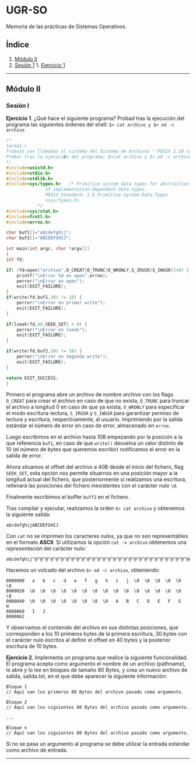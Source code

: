 # UGR-SO

Memoria de las prácticas de Sistemas Operativos.

## Índice

1. [Módulo II](#modulo2)
  1. [Sesión 1](#sesion1)
    1. [Ejercicio 1](#ejer1)

---


## Módulo II <a name="modulo2"></a>

### Sesión I <a name="sesion1"></a>
**Ejercicio 1**<a name="ejer1"></a>. ¿Qué hace el siguiente programa? Probad tras la ejecución del programa las siguientes órdenes del shell: `$> cat archivo y $> od -c archivo`

```c
/*
tarea1.c
Trabajo con llamadas al sistema del Sistema de Archivos ''POSIX 2.10 compliant''
Probar tras la ejecuci�n del programa: $>cat archivo y $> od -c archivo
*/
#include<unistd.h>
#include<stdio.h>
#include<stdlib.h>
#include<sys/types.h>  	/* Primitive system data types for abstraction\
			   of implementation-dependent data types.
			   POSIX Standard: 2.6 Primitive System Data Types
			   <sys/types.h>
			*/
#include<sys/stat.h>
#include<fcntl.h>
#include<errno.h>

char buf1[]="abcdefghij";
char buf2[]="ABCDEFGHIJ";

int main(int argc, char *argv[])
{
int fd;

if( (fd=open("archivo",O_CREAT|O_TRUNC|O_WRONLY,S_IRUSR|S_IWUSR))<0) {
	printf("\nError %d en open",errno);
	perror("\nError en open");
	exit(EXIT_FAILURE);
}
if(write(fd,buf1,10) != 10) {
	perror("\nError en primer write");
	exit(EXIT_FAILURE);
}

if(lseek(fd,40,SEEK_SET) < 0) {
	perror("\nError en lseek");
	exit(EXIT_FAILURE);
}

if(write(fd,buf2,10) != 10) {
	perror("\nError en segundo write");
	exit(EXIT_FAILURE);
}

return EXIT_SUCCESS;
}
```
Primero el programa abre un archivo de nombre *archivo* con los flags `O_CREAT` para crear el archivo en caso de que no exista, `O_TRUNC` para truncar el archivo a longitud 0 en caso de que ya exista, `O_WRONLY` para especificar el modo escritura-lectura, `S_IRUSR` y `S_IWUSR` para garantizar permiso de lectura y escritura, respectivamente, al usuario. Imprimiendo por la salida estándar el número de error en caso de error, almacenado en `errno`.

Luego escribimos en el archivo hasta 10B empezando por la posición a la que referencia `buf1`, en caso de que `write()` devuelva un valor distinto de 10 (el número de bytes que queremos escribir) notificamos el error en la salida de error.

Ahora situamos el offset del archivo a 40B desde el inicio del fichero, flag `SEEK_SET`, esta opción nos permite situarnos en una posición mayor a la longitud actual del fichero, que posteriormente si realizamos una escritura, rellenará las posiciones del fichero inexistentes con el carácter nulo `\0`.

Finalmente escribimos el buffer `buff2` en el fichero.

Tras compilar y ejecutar, realizamos la orden `$> cat archivo` y obtenemos la siguiente salida:

```shell
abcdefghijABCDEFGHIJ
```
Con `cat` no se imprimen los caracteres nulos, ya que no son representables en el formato **ASCII**. Si utilizamos la opción `cat -v archivo` obtenemos una *representación* del carácter nulo:

```shell
abcdefghij^@^@^@^@^@^@^@^@^@^@^@^@^@^@^@^@^@^@^@^@^@^@^@^@^@^@^@^@^@^@ABCDEFGHIJ
```

Hacemos un volcado del archivo `$> od -c archivo`, obteniendo:

```shell
0000000   a   b   c   d   e   f   g   h   i   j  \0  \0  \0  \0  \0  \0
0000020  \0  \0  \0  \0  \0  \0  \0  \0  \0  \0  \0  \0  \0  \0  \0  \0
0000040  \0  \0  \0  \0  \0  \0  \0  \0   A   B   C   D   E   F   G   H
0000060   I   J
0000062
```

Y observamos el contenido del archivo en sus distintas posiciones, que corresponden a los 10 primeros bytes de la primera escritura, 30 bytes con el carácter nulo escritos al definir el offset en 40 bytes y la posterior escritura de 10 bytes.


**Ejercicio 2**. Implementa un programa que realice la siguiente funcionalidad. El programa acepta como argumento el nombre de un archivo (pathname), lo abre y lo lee en bloques de tamaño 80 Bytes, y crea un nuevo archivo de salida, salida.txt, en el que debe aparecer la siguiente información:
```
Bloque 1
// Aquí van los primeros 80 Bytes del archivo pasado como argumento.

Bloque 2
// Aquí van los siguientes 80 Bytes del archivo pasado como argumento.

...

Bloque n
// Aquí van los siguientes 80 Bytes del archivo pasado como argumento.
```
Si no se pasa un argumento al programa se debe utilizar la entrada estándar como archivo de entrada.

------------
